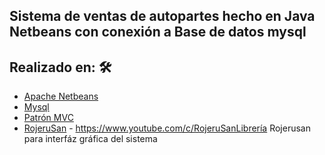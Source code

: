 
## Sistema de ventas de autopartes hecho en Java Netbeans con conexión a Base de datos mysql

## Realizado en: 🛠️

* [Apache Netbeans](https://netbeans.apache.org/)
* [Mysql](https://www.mysql.com/)
* [Patrón MVC]()
* [RojeruSan](https://www.youtube.com/c/RojeruSan) - https://www.youtube.com/c/RojeruSanLibrería Rojerusan para interfáz gráfica del sistema
